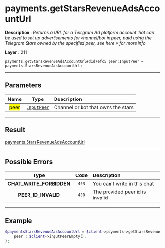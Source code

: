 # payments.getStarsRevenueAdsAccountUrl

**Description** : *Returns a URL for a Telegram Ad platform account that can be used to set up advertisements for channel/bot in peer, paid using the Telegram Stars owned by the specified peer, see here » for more info*

**Layer** : 211

```tl
payments.getStarsRevenueAdsAccountUrl#d1d7efc5 peer:InputPeer = payments.StarsRevenueAdsAccountUrl;
```

---

## Parameters

| Name | Type | Description |
| :---: | :---: | :--- |
| <mark>peer</mark> | [`InputPeer`](type/InputPeer) | Channel or bot that owns the stars |

---

## Result

[payments.StarsRevenueAdsAccountUrl](type/payments.StarsRevenueAdsAccountUrl)

---

## Possible Errors

| Type | Code | Description |
| :---: | :---: | :--- |
| **CHAT_WRITE_FORBIDDEN** | `403` | You can't write in this chat |
| **PEER_ID_INVALID** | `400` | The provided peer id is invalid |

---

## Example

```php
$paymentsStarsRevenueAdsAccountUrl = $client->payments->getStarsRevenueAdsAccountUrl(
	peer : $client->inputPeerEmpty(),
);
```